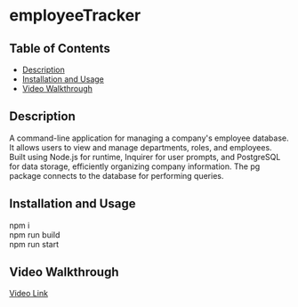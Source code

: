 # employeeTracker
## Table of Contents
- [Description](#description)
- [Installation and Usage](#Installation-and-Usage)
- [Video Walkthrough](#Video-Walkthrough)

## Description 
A command-line application for managing a company's employee database. It allows users to view and manage departments, roles, and employees. Built using Node.js for runtime, Inquirer for user prompts, and PostgreSQL for data storage, efficiently organizing company information. The pg package connects to the database for performing queries.

## Installation and Usage
npm i  
npm run build  
npm run start

## Video Walkthrough
[Video Link](jjj)